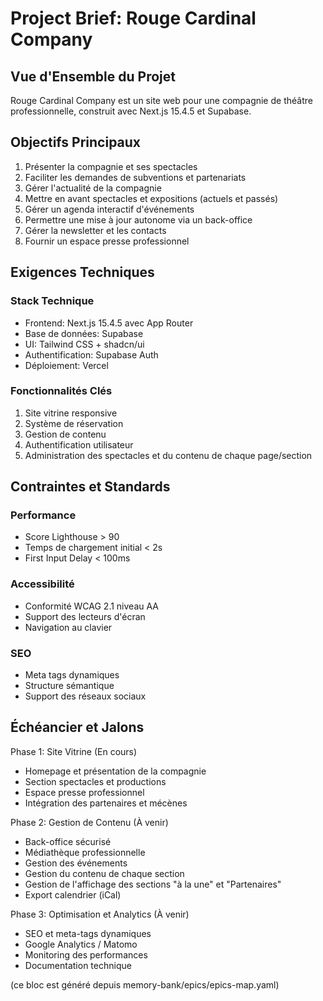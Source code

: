 # Project Brief: Rouge Cardinal Company

## Vue d'Ensemble du Projet

Rouge Cardinal Company est un site web pour une compagnie de théâtre professionnelle, construit avec Next.js 15.4.5 et Supabase.

## Objectifs Principaux

1. Présenter la compagnie et ses spectacles
2. Faciliter les demandes de subventions et partenariats
3. Gérer l'actualité de la compagnie
4. Mettre en avant spectacles et expositions (actuels et passés)
5. Gérer un agenda interactif d'événements
6. Permettre une mise à jour autonome via un back-office
7. Gérer la newsletter et les contacts
8. Fournir un espace presse professionnel

## Exigences Techniques

### Stack Technique

- Frontend: Next.js 15.4.5 avec App Router
- Base de données: Supabase
- UI: Tailwind CSS + shadcn/ui
- Authentification: Supabase Auth
- Déploiement: Vercel

### Fonctionnalités Clés

1. Site vitrine responsive
2. Système de réservation
3. Gestion de contenu
4. Authentification utilisateur
5. Administration des spectacles et du contenu de chaque page/section

## Contraintes et Standards

### Performance

- Score Lighthouse > 90
- Temps de chargement initial < 2s
- First Input Delay < 100ms

### Accessibilité

- Conformité WCAG 2.1 niveau AA
- Support des lecteurs d'écran
- Navigation au clavier

### SEO

- Meta tags dynamiques
- Structure sémantique
- Support des réseaux sociaux

## Échéancier et Jalons

Phase 1: Site Vitrine (En cours)

- Homepage et présentation de la compagnie
- Section spectacles et productions
- Espace presse professionnel
- Intégration des partenaires et mécènes

Phase 2: Gestion de Contenu (À venir)

- Back-office sécurisé
- Médiathèque professionnelle
- Gestion des événements
- Gestion du contenu de chaque section
- Gestion de l'affichage des sections "à la une" et "Partenaires"
- Export calendrier (iCal)

Phase 3: Optimisation et Analytics (À venir)

- SEO et meta-tags dynamiques
- Google Analytics / Matomo
- Monitoring des performances
- Documentation technique

<!-- MB:EPICS_SYNC:BEGIN -->
(ce bloc est généré depuis memory-bank/epics/epics-map.yaml)
<!-- MB:EPICS_SYNC:END -->
